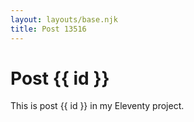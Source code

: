 ```yaml
---
layout: layouts/base.njk
title: Post 13516
---
```


# Post {{ id }}

This is post {{ id }} in my Eleventy project.
